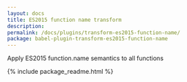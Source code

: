 ```yaml
---
layout: docs
title: ES2015 function name transform
description:
permalink: /docs/plugins/transform-es2015-function-name/
package: babel-plugin-transform-es2015-function-name
---
```


Apply ES2015 function.name semantics to all functions

{% include package_readme.html %}
